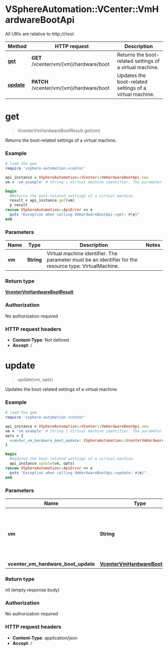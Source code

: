 # VSphereAutomation::VCenter::VmHardwareBootApi

All URIs are relative to *http:///rest*

Method | HTTP request | Description
------------- | ------------- | -------------
[**get**](VmHardwareBootApi.md#get) | **GET** /vcenter/vm/{vm}/hardware/boot | Returns the boot-related settings of a virtual machine.
[**update**](VmHardwareBootApi.md#update) | **PATCH** /vcenter/vm/{vm}/hardware/boot | Updates the boot-related settings of a virtual machine.


# **get**
> VcenterVmHardwareBootResult get(vm)

Returns the boot-related settings of a virtual machine.

### Example
```ruby
# load the gem
require 'vsphere-automation-vcenter'

api_instance = VSphereAutomation::VCenter::VmHardwareBootApi.new
vm = 'vm_example' # String | Virtual machine identifier. The parameter must be an identifier for the resource type: VirtualMachine.

begin
  #Returns the boot-related settings of a virtual machine.
  result = api_instance.get(vm)
  p result
rescue VSphereAutomation::ApiError => e
  puts "Exception when calling VmHardwareBootApi->get: #{e}"
end
```

### Parameters

Name | Type | Description  | Notes
------------- | ------------- | ------------- | -------------
 **vm** | **String**| Virtual machine identifier. The parameter must be an identifier for the resource type: VirtualMachine. | 

### Return type

[**VcenterVmHardwareBootResult**](VcenterVmHardwareBootResult.md)

### Authorization

No authorization required

### HTTP request headers

 - **Content-Type**: Not defined
 - **Accept**: */*



# **update**
> update(vm, opts)

Updates the boot-related settings of a virtual machine.

### Example
```ruby
# load the gem
require 'vsphere-automation-vcenter'

api_instance = VSphereAutomation::VCenter::VmHardwareBootApi.new
vm = 'vm_example' # String | Virtual machine identifier. The parameter must be an identifier for the resource type: VirtualMachine.
opts = {
  vcenter_vm_hardware_boot_update: VSphereAutomation::VcenterVmHardwareBootUpdate.new # VcenterVmHardwareBootUpdate | 
}

begin
  #Updates the boot-related settings of a virtual machine.
  api_instance.update(vm, opts)
rescue VSphereAutomation::ApiError => e
  puts "Exception when calling VmHardwareBootApi->update: #{e}"
end
```

### Parameters

Name | Type | Description  | Notes
------------- | ------------- | ------------- | -------------
 **vm** | **String**| Virtual machine identifier. The parameter must be an identifier for the resource type: VirtualMachine. | 
 **vcenter_vm_hardware_boot_update** | [**VcenterVmHardwareBootUpdate**](VcenterVmHardwareBootUpdate.md)|  | [optional] 

### Return type

nil (empty response body)

### Authorization

No authorization required

### HTTP request headers

 - **Content-Type**: application/json
 - **Accept**: */*



